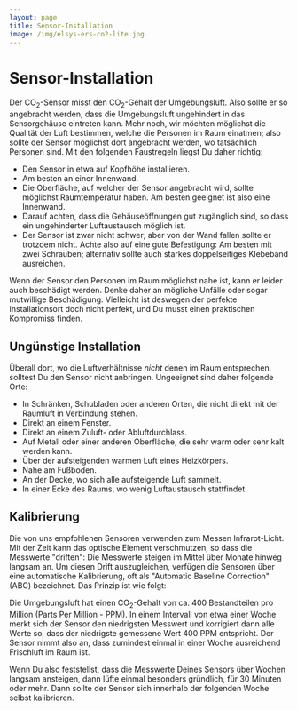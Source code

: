 ```yaml
---
layout: page
title: Sensor-Installation
image: /img/elsys-ers-co2-lite.jpg
---
```


# Sensor-Installation

Der CO<sub>2</sub>-Sensor misst den CO<sub>2</sub>-Gehalt der Umgebungsluft. Also sollte er so angebracht werden, dass die Umgebungsluft ungehindert in das Sensorgehäuse eintreten kann. Mehr noch, wir möchten möglichst die Qualität der Luft bestimmen, welche die Personen im Raum einatmen; also sollte der Sensor möglichst dort angebracht werden, wo tatsächlich Personen sind. Mit den folgenden Faustregeln liegst Du daher richtig:

- Den Sensor in etwa auf Kopfhöhe installieren.
- Am besten an einer Innenwand.
- Die Oberfläche, auf welcher der Sensor angebracht wird, sollte möglichst Raumtemperatur haben. Am besten geeignet ist also eine Innenwand.
- Darauf achten, dass die Gehäuseöffnungen gut zugänglich sind, so dass ein ungehinderter Luftaustausch möglich ist.
- Der Sensor ist zwar nicht schwer; aber von der Wand fallen sollte er trotzdem nicht. Achte also auf eine gute Befestigung: Am besten mit zwei Schrauben; alternativ sollte auch starkes doppelseitiges Klebeband ausreichen.

Wenn der Sensor den Personen im Raum möglichst nahe ist, kann er leider auch beschädigt werden. Denke daher an mögliche Unfälle oder sogar mutwillige Beschädigung. Vielleicht ist deswegen der perfekte Installationsort doch nicht perfekt, und Du musst einen praktischen Kompromiss finden.

## Ungünstige Installation

Überall dort, wo die Luftverhältnisse _nicht_ denen im Raum entsprechen, solltest Du den Sensor nicht anbringen. Ungeeignet sind daher folgende Orte:

- In Schränken, Schubladen oder anderen Orten, die nicht direkt mit der Raumluft in Verbindung stehen.
- Direkt an einem Fenster.
- Direkt an einem Zuluft- oder Abluftdurchlass.
- Auf Metall oder einer anderen Oberfläche, die sehr warm oder sehr kalt werden kann.
- Über der aufsteigenden warmen Luft eines Heizkörpers.
- Nahe am Fußboden.
- An der Decke, wo sich alle aufsteigende Luft sammelt.
- In einer Ecke des Raums, wo wenig Luftaustausch stattfindet.

## Kalibrierung

Die von uns empfohlenen Sensoren verwenden zum Messen Infrarot-Licht. Mit der Zeit kann das optische Element verschmutzen, so dass die Messwerte "driften": Die Messwerte steigen im Mittel über Monate hinweg langsam an. Um diesen Drift auszugleichen, verfügen die Sensoren über eine automatische Kalibrierung, oft als "Automatic Baseline Correction" (ABC) bezeichnet. Das Prinzip ist wie folgt:

Die Umgebungsluft hat einen CO<sub>2</sub>-Gehalt von ca. 400 Bestandteilen pro Million (Parts Per Million - PPM). In einem Intervall von etwa einer Woche merkt sich der Sensor den niedrigsten Messwert und korrigiert dann alle Werte so, dass der niedrigste gemessene Wert 400 PPM entspricht. Der Sensor nimmt also an, dass zumindest einmal in einer Woche ausreichend Frischluft im Raum ist.

Wenn Du also feststellst, dass die Messwerte Deines Sensors über Wochen langsam ansteigen, dann lüfte einmal besonders gründlich, für 30 Minuten oder mehr. Dann sollte der Sensor sich innerhalb der folgenden Woche selbst kalibrieren.
